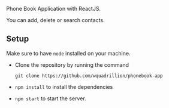 Phone Book Application with ReactJS. 

You can add, delete or search contacts.

## Setup

Make sure to have `node` installed on your machine.

- Clone the repository by running the command

  ```[bash]
  git clone https://github.com/wquadrillion/phonebook-app
  ```

- `npm install` to install the dependencies

- `npm start` to start the server.
